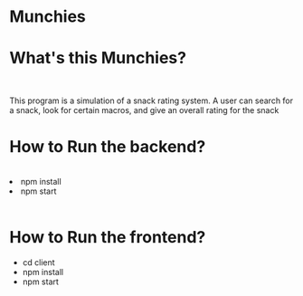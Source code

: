 # Munchies
<h1>What's this Munchies?</h1>
<br/>
<p>This program is a simulation of a snack rating system. A user can search for a snack, look for certain macros, and give an overall rating for the snack
</p>
<h1>How to Run the backend?</h1>
<br />
<li>npm install</li> 
<li>npm start</li> 
<br />
<h1>How to Run the frontend?</h1>
<ul> 
<li>cd client</li> 
<li>npm install</li> 
<li>npm start</li> 
</ul>
